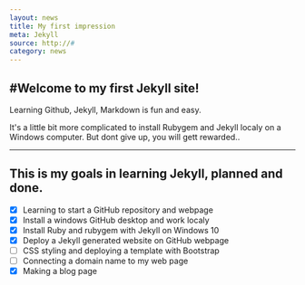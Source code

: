 ```yaml
---
layout: news
title: My first impression
meta: Jekyll
source: http://#
category: news
---
```


#Welcome to my first Jekyll site!
---

Learning Github, Jekyll, Markdown is fun and easy.

It's a little bit more complicated to install Rubygem and Jekyll localy on a Windows computer.
But dont give up, you will gett rewarded..

---
## This is my goals in learning Jekyll, planned and done.

- [x] Learning to start a GitHub repository and webpage
- [x] Install a windows GitHub desktop and work localy
- [x] Install Ruby and rubygem with Jekyll on Windows 10
- [x] Deploy a Jekyll generated website on GitHub webpage
- [ ] CSS styling and deploying a template with Bootstrap
- [ ] Connecting a domain name to my web page
- [x] Making a blog page
